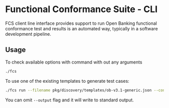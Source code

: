# Functional Conformance Suite - CLI

FCS client line interface provides support to run Open Banking functional conformance test and results is an automated way, typically in a software development pipeline.

## Usage

To check available options with command with out any arguments

```bash
./fcs
```

To use one of the existing templates to generate test cases:

```bash
./fcs run --filename pkg/discovery/templates/ob-v3.1-generic.json --config config.json --output ob-v3.1-generic-testcases.json
```

You can omit `--output` flag and it will write to standard output.

